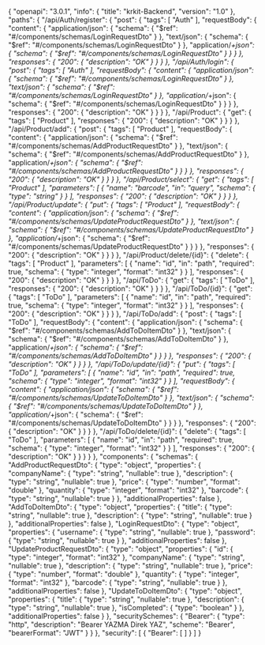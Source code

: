 ﻿{
  "openapi": "3.0.1",
  "info": {
    "title": "krkit-Backend",
    "version": "1.0"
  },
  "paths": {
    "/api/Auth/register": {
      "post": {
        "tags": [
          "Auth"
        ],
        "requestBody": {
          "content": {
            "application/json": {
              "schema": {
                "$ref": "#/components/schemas/LoginRequestDto"
              }
            },
            "text/json": {
              "schema": {
                "$ref": "#/components/schemas/LoginRequestDto"
              }
            },
            "application/*+json": {
              "schema": {
                "$ref": "#/components/schemas/LoginRequestDto"
              }
            }
          }
        },
        "responses": {
          "200": {
            "description": "OK"
          }
        }
      }
    },
    "/api/Auth/login": {
      "post": {
        "tags": [
          "Auth"
        ],
        "requestBody": {
          "content": {
            "application/json": {
              "schema": {
                "$ref": "#/components/schemas/LoginRequestDto"
              }
            },
            "text/json": {
              "schema": {
                "$ref": "#/components/schemas/LoginRequestDto"
              }
            },
            "application/*+json": {
              "schema": {
                "$ref": "#/components/schemas/LoginRequestDto"
              }
            }
          }
        },
        "responses": {
          "200": {
            "description": "OK"
          }
        }
      }
    },
    "/api/Product": {
      "get": {
        "tags": [
          "Product"
        ],
        "responses": {
          "200": {
            "description": "OK"
          }
        }
      }
    },
    "/api/Product/add": {
      "post": {
        "tags": [
          "Product"
        ],
        "requestBody": {
          "content": {
            "application/json": {
              "schema": {
                "$ref": "#/components/schemas/AddProductRequestDto"
              }
            },
            "text/json": {
              "schema": {
                "$ref": "#/components/schemas/AddProductRequestDto"
              }
            },
            "application/*+json": {
              "schema": {
                "$ref": "#/components/schemas/AddProductRequestDto"
              }
            }
          }
        },
        "responses": {
          "200": {
            "description": "OK"
          }
        }
      }
    },
    "/api/Product/select": {
      "get": {
        "tags": [
          "Product"
        ],
        "parameters": [
          {
            "name": "barcode",
            "in": "query",
            "schema": {
              "type": "string"
            }
          }
        ],
        "responses": {
          "200": {
            "description": "OK"
          }
        }
      }
    },
    "/api/Product/update": {
      "put": {
        "tags": [
          "Product"
        ],
        "requestBody": {
          "content": {
            "application/json": {
              "schema": {
                "$ref": "#/components/schemas/UpdateProductRequestDto"
              }
            },
            "text/json": {
              "schema": {
                "$ref": "#/components/schemas/UpdateProductRequestDto"
              }
            },
            "application/*+json": {
              "schema": {
                "$ref": "#/components/schemas/UpdateProductRequestDto"
              }
            }
          }
        },
        "responses": {
          "200": {
            "description": "OK"
          }
        }
      }
    },
    "/api/Product/delete/{id}": {
      "delete": {
        "tags": [
          "Product"
        ],
        "parameters": [
          {
            "name": "id",
            "in": "path",
            "required": true,
            "schema": {
              "type": "integer",
              "format": "int32"
            }
          }
        ],
        "responses": {
          "200": {
            "description": "OK"
          }
        }
      }
    },
    "/api/ToDo": {
      "get": {
        "tags": [
          "ToDo"
        ],
        "responses": {
          "200": {
            "description": "OK"
          }
        }
      }
    },
    "/api/ToDo/{id}": {
      "get": {
        "tags": [
          "ToDo"
        ],
        "parameters": [
          {
            "name": "id",
            "in": "path",
            "required": true,
            "schema": {
              "type": "integer",
              "format": "int32"
            }
          }
        ],
        "responses": {
          "200": {
            "description": "OK"
          }
        }
      }
    },
    "/api/ToDo/add": {
      "post": {
        "tags": [
          "ToDo"
        ],
        "requestBody": {
          "content": {
            "application/json": {
              "schema": {
                "$ref": "#/components/schemas/AddToDoItemDto"
              }
            },
            "text/json": {
              "schema": {
                "$ref": "#/components/schemas/AddToDoItemDto"
              }
            },
            "application/*+json": {
              "schema": {
                "$ref": "#/components/schemas/AddToDoItemDto"
              }
            }
          }
        },
        "responses": {
          "200": {
            "description": "OK"
          }
        }
      }
    },
    "/api/ToDo/update/{id}": {
      "put": {
        "tags": [
          "ToDo"
        ],
        "parameters": [
          {
            "name": "id",
            "in": "path",
            "required": true,
            "schema": {
              "type": "integer",
              "format": "int32"
            }
          }
        ],
        "requestBody": {
          "content": {
            "application/json": {
              "schema": {
                "$ref": "#/components/schemas/UpdateToDoItemDto"
              }
            },
            "text/json": {
              "schema": {
                "$ref": "#/components/schemas/UpdateToDoItemDto"
              }
            },
            "application/*+json": {
              "schema": {
                "$ref": "#/components/schemas/UpdateToDoItemDto"
              }
            }
          }
        },
        "responses": {
          "200": {
            "description": "OK"
          }
        }
      }
    },
    "/api/ToDo/delete/{id}": {
      "delete": {
        "tags": [
          "ToDo"
        ],
        "parameters": [
          {
            "name": "id",
            "in": "path",
            "required": true,
            "schema": {
              "type": "integer",
              "format": "int32"
            }
          }
        ],
        "responses": {
          "200": {
            "description": "OK"
          }
        }
      }
    }
  },
  "components": {
    "schemas": {
      "AddProductRequestDto": {
        "type": "object",
        "properties": {
          "companyName": {
            "type": "string",
            "nullable": true
          },
          "description": {
            "type": "string",
            "nullable": true
          },
          "price": {
            "type": "number",
            "format": "double"
          },
          "quantity": {
            "type": "integer",
            "format": "int32"
          },
          "barcode": {
            "type": "string",
            "nullable": true
          }
        },
        "additionalProperties": false
      },
      "AddToDoItemDto": {
        "type": "object",
        "properties": {
          "title": {
            "type": "string",
            "nullable": true
          },
          "description": {
            "type": "string",
            "nullable": true
          }
        },
        "additionalProperties": false
      },
      "LoginRequestDto": {
        "type": "object",
        "properties": {
          "username": {
            "type": "string",
            "nullable": true
          },
          "password": {
            "type": "string",
            "nullable": true
          }
        },
        "additionalProperties": false
      },
      "UpdateProductRequestDto": {
        "type": "object",
        "properties": {
          "id": {
            "type": "integer",
            "format": "int32"
          },
          "companyName": {
            "type": "string",
            "nullable": true
          },
          "description": {
            "type": "string",
            "nullable": true
          },
          "price": {
            "type": "number",
            "format": "double"
          },
          "quantity": {
            "type": "integer",
            "format": "int32"
          },
          "barcode": {
            "type": "string",
            "nullable": true
          }
        },
        "additionalProperties": false
      },
      "UpdateToDoItemDto": {
        "type": "object",
        "properties": {
          "title": {
            "type": "string",
            "nullable": true
          },
          "description": {
            "type": "string",
            "nullable": true
          },
          "isCompleted": {
            "type": "boolean"
          }
        },
        "additionalProperties": false
      }
    },
    "securitySchemes": {
      "Bearer": {
        "type": "http",
        "description": "Bearer YAZMA Direk YAZ",
        "scheme": "Bearer",
        "bearerFormat": "JWT"
      }
    }
  },
  "security": [
    {
      "Bearer": [ ]
    }
  ]
}